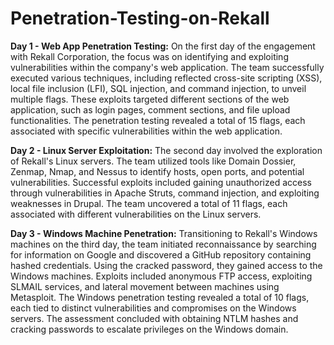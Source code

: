 # Penetration-Testing-on-Rekall

**Day 1 - Web App Penetration Testing:**
On the first day of the engagement with Rekall Corporation, the focus was on identifying and exploiting vulnerabilities within the company's web application. The team successfully executed various techniques, including reflected cross-site scripting (XSS), local file inclusion (LFI), SQL injection, and command injection, to unveil multiple flags. These exploits targeted different sections of the web application, such as login pages, comment sections, and file upload functionalities. The penetration testing revealed a total of 15 flags, each associated with specific vulnerabilities within the web application.

**Day 2 - Linux Server Exploitation:**
The second day involved the exploration of Rekall's Linux servers. The team utilized tools like Domain Dossier, Zenmap, Nmap, and Nessus to identify hosts, open ports, and potential vulnerabilities. Successful exploits included gaining unauthorized access through vulnerabilities in Apache Struts, command injection, and exploiting weaknesses in Drupal. The team uncovered a total of 11 flags, each associated with different vulnerabilities on the Linux servers.

**Day 3 - Windows Machine Penetration:**
Transitioning to Rekall's Windows machines on the third day, the team initiated reconnaissance by searching for information on Google and discovered a GitHub repository containing hashed credentials. Using the cracked password, they gained access to the Windows machines. Exploits included anonymous FTP access, exploiting SLMAIL services, and lateral movement between machines using Metasploit. The Windows penetration testing revealed a total of 10 flags, each tied to distinct vulnerabilities and compromises on the Windows servers. The assessment concluded with obtaining NTLM hashes and cracking passwords to escalate privileges on the Windows domain.
